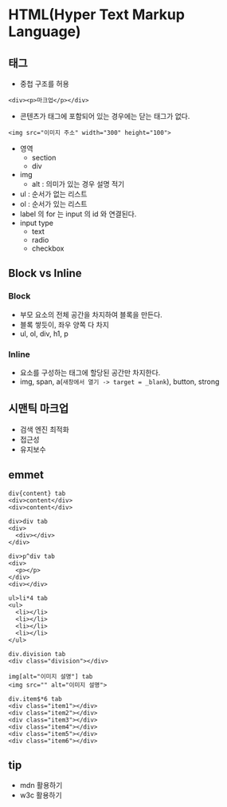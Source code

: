 # HTML(Hyper Text Markup Language)
## 태그
- 중첩 구조를 허용
```
<div><p>마크업</p></div>
```
- 콘텐츠가 태그에 포함되어 있는 경우에는 닫는 태그가 없다.
```
<img src="이미지 주소" width="300" height="100">
```
- 영역
	- section
	- div
- img
	- alt : 의미가 있는 경우 설명 적기
- ul : 순서가 없는 리스트
- ol : 순서가 있는 리스트
- label 의 for 는 input 의 id 와 연결된다.
- input type
	- text
	- radio
	- checkbox

## Block vs Inline
### Block
- 부모 요소의 전체 공간을 차지하여 블록을 만든다.
- 블록 쌓듯이, 좌우 양쪽 다 차지
- ul, ol, div, h1, p

### Inline
- 요소를 구성하는 태그에 할당된 공간만 차지한다.
- img, span, a(`새창에서 열기 -> target = _blank`), button, strong

## 시맨틱 마크업
- 검색 엔진 최적화
- 접근성
- 유지보수

## emmet
```
div{content} tab
<div>content</div>
<div>content</div>

div>div tab
<div>
  <div></div>
</div>

div>p^div tab
<div>
  <p></p>
</div>
<div></div>

ul>li*4 tab
<ul>
  <li></li>
  <li></li>
  <li></li>
  <li></li>
</ul>

div.division tab
<div class="division"></div>

img[alt="이미지 설명"] tab
<img src="" alt="이미지 설명">

div.item$*6 tab
<div class="item1"></div>
<div class="item2"></div>
<div class="item3"></div>
<div class="item4"></div>
<div class="item5"></div>
<div class="item6"></div>
```

## tip
- mdn 활용하기 
- w3c 활용하기